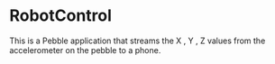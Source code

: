 RobotControl
============

This is a Pebble application that streams the X , Y , Z  values from the accelerometer on the pebble to a phone.
